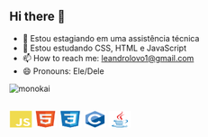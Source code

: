## Hi there 👋


- 🔭 Estou estagiando em uma assistência técnica
- 🌱 Estou estudando CSS, HTML e JavaScript
- 📫 How to reach me: leandrolovo1@gmail.com
- 😄 Pronouns: Ele/Dele

![monokai](https://github-readme-stats.vercel.app/api?username=Leandrolovo1&show_icons=true&hide=contribs,prs&cache_seconds=86400&theme=monokai&locale=pt-br) 

<div style="display: inline_block"><br>
  <img align="center" alt="Leandro-Js" height="30" width="40" src="https://raw.githubusercontent.com/devicons/devicon/master/icons/javascript/javascript-plain.svg">
  <img align="center" alt="Leandro-HTML" height="30" width="40" src="https://raw.githubusercontent.com/devicons/devicon/master/icons/html5/html5-original.svg">
  <img align="center" alt="Leandro-CSS" height="30" width="40" src="https://raw.githubusercontent.com/devicons/devicon/master/icons/css3/css3-original.svg">
  <img align="center" alt="Leandro-C" height="30" width="40" src="https://raw.githubusercontent.com/devicons/devicon/master/icons/c/c-original.svg">
  <img align="center" alt="Leandro-Java" height="30" width="40" src="https://raw.githubusercontent.com/devicons/devicon/master/icons/java/java-original.svg">
</div>
